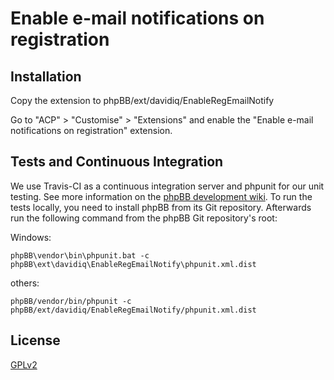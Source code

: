 # Enable e-mail notifications on registration

## Installation

Copy the extension to phpBB/ext/davidiq/EnableRegEmailNotify

Go to "ACP" > "Customise" > "Extensions" and enable the "Enable e-mail notifications on registration" extension.

## Tests and Continuous Integration

We use Travis-CI as a continuous integration server and phpunit for our unit testing. See more information on the [phpBB development wiki](https://wiki.phpbb.com/Unit_Tests).
To run the tests locally, you need to install phpBB from its Git repository. Afterwards run the following command from the phpBB Git repository's root:

Windows:

    phpBB\vendor\bin\phpunit.bat -c phpBB\ext\davidiq\EnableRegEmailNotify\phpunit.xml.dist

others:

    phpBB/vendor/bin/phpunit -c phpBB/ext/davidiq/EnableRegEmailNotify/phpunit.xml.dist

## License

[GPLv2](license.txt)
